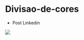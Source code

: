 # Divisao-de-cores

- Post Linkedin

 <a href="https://www.linkedin.com/posts/lucasroberty_30diasdecss-html-css-activity-6725913025376788480-TBiD" target="_blank"><img src="https://img.icons8.com/nolan/128/linkedin.png" target="_blank"></a>


